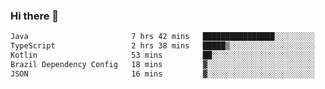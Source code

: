 ### Hi there 👋

<!--START_SECTION:waka-->

```txt
Java                       7 hrs 42 mins   ████████████████░░░░░░░░░   63.80 %
TypeScript                 2 hrs 38 mins   █████▒░░░░░░░░░░░░░░░░░░░   21.91 %
Kotlin                     53 mins         ██░░░░░░░░░░░░░░░░░░░░░░░   07.35 %
Brazil Dependency Config   18 mins         ▓░░░░░░░░░░░░░░░░░░░░░░░░   02.57 %
JSON                       16 mins         ▓░░░░░░░░░░░░░░░░░░░░░░░░   02.22 %
```

<!--END_SECTION:waka-->

<!--
**jerry-shao/jerry-shao** is a ✨ _special_ ✨ repository because its `README.md` (this file) appears on your GitHub profile.

Here are some ideas to get you started:

- 🔭 I’m currently working on ...
- 🌱 I’m currently learning ...
- 👯 I’m looking to collaborate on ...
- 🤔 I’m looking for help with ...
- 💬 Ask me about ...
- 📫 How to reach me: ...
- 😄 Pronouns: ...
- ⚡ Fun fact: ...
-->
